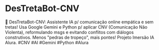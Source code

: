 # DesTretaBot-CNV
🤖 DesTretaBot-CNV: Assistente IA p/ comunicação online empática e sem tretas! Usa Google Gemini e Python p/ aplicar CNV (Comunicação Não Violenta), reformulando msgs e evitando conflitos com diálogos construtivos. Menos "pedras de tropeço", mais pontes! Projeto Imersão IA Alura. #CNV #AI #Gemini #Python #Alura
